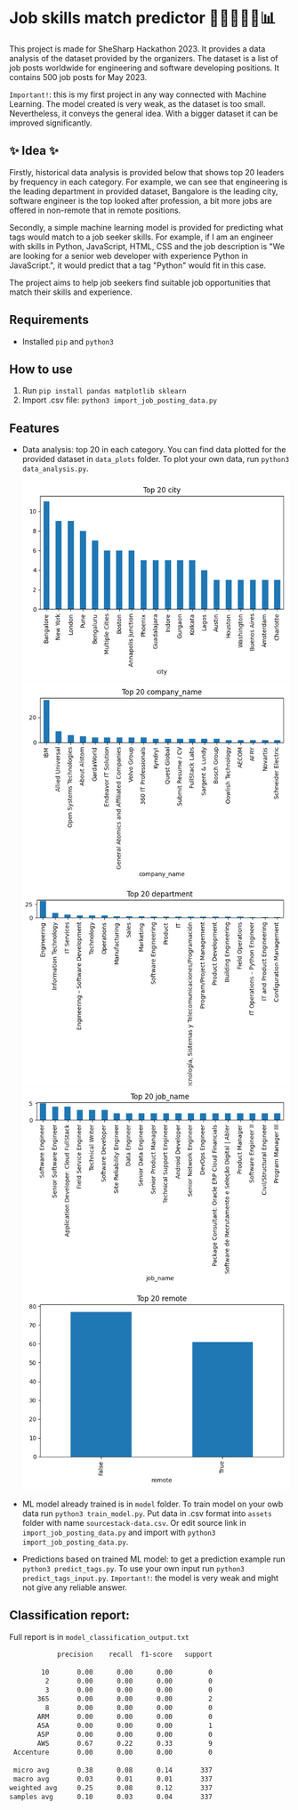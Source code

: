 # Job skills match predictor 👩‍⚕️👩‍⚕️💼📊

This project is made for SheSharp Hackathon 2023.
It provides a data analysis of the dataset provided by the organizers.
The dataset is a list of job posts worldwide for engineering and software developing positions.
It contains 500 job posts for May 2023.

`Important!`: this is my first project in any way connected with Machine Learning.
The model created is very weak, as the dataset is too small.
Nevertheless, it conveys the general idea. With a bigger dataset it can be improved significantly.

## ✨ Idea ✨

Firstly, historical data analysis is provided below that shows top 20 leaders by frequency in each category.
For example, we can see that engineering is the leading department in provided dataset, Bangalore is the leading city, software engineer is the top looked after profession, a bit more jobs are offered in non-remote that in remote positions.

Secondly, a simple machine learning model is provided for predicting what tags would match to a job seeker skills.
For example, if I am an engineer with skills in Python, JavaScript, HTML, CSS and the job description is "We are looking for a senior web developer with experience Python in JavaScript.", it would predict that a tag "Python" would fit in this case.

The project aims to help job seekers find suitable job opportunities that match their skills and experience.

## Requirements

- Installed `pip` and `python3`

## How to use

1. Run `pip install pandas matplotlib sklearn`
2. Import .csv file: `python3 import_job_posting_data.py`

## Features

- Data analysis: top 20 in each category. You can find data plotted for the provided dataset in `data_plots` folder.
  To plot your own data, run `python3 data_analysis.py`.

  ![Top 20 cities](/data_plots/city_plot.png)
  ![Top 20 companies](/data_plots/company_name_plot.png)
  ![Top 20 departments](/data_plots/department_plot.png)
  ![Top 20 job names](/data_plots/job_name_plot.png)
  ![Remote vs non-remote jobs](/data_plots/remote_plot.png)

- ML model already trained is in `model` folder. To train model on your owb data run `python3 train_model.py`. Put data in .csv format into `assets` folder with name `sourcestack-data.csv`. Or edit source link in `import_job_posting_data.py` and import with `python3 import_job_posting_data.py`.
- Predictions based on trained ML model: to get a prediction example run `python3 predict_tags.py`.
  To use your own input run `python3 predict_tags_input.py`. `Important!`: the model is very weak and might not give any reliable answer.

## Classification report:

Full report is in `model_classification_output.txt`

                precision    recall  f1-score   support

            10       0.00      0.00      0.00         0
             2       0.00      0.00      0.00         0
             3       0.00      0.00      0.00         0
           365       0.00      0.00      0.00         2
             8       0.00      0.00      0.00         0
           ARM       0.00      0.00      0.00         0
           ASA       0.00      0.00      0.00         1
           ASP       0.00      0.00      0.00         0
           AWS       0.67      0.22      0.33         9
     Accenture       0.00      0.00      0.00         0

     micro avg       0.38      0.08      0.14       337
     macro avg       0.03      0.01      0.01       337
    weighted avg     0.25      0.08      0.12       337
    samples avg      0.10      0.03      0.04       337
